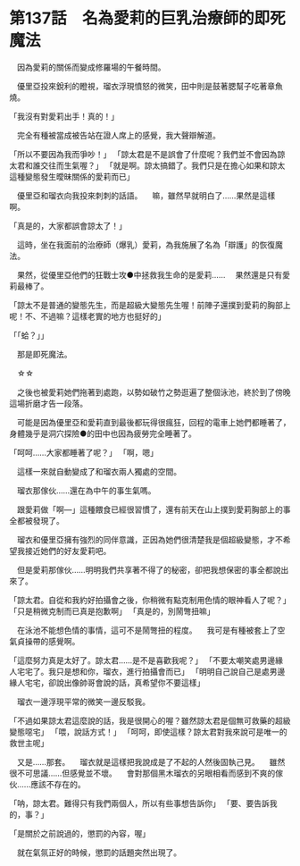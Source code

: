 # 第137話　名為愛莉的巨乳治療師的即死魔法

　因為愛莉的關係而變成修羅場的午餐時間。

　優里亞投來銳利的瞪視，瑠衣浮現憤怒的微笑，田中則是鼓著腮幫子吃著章魚燒。

「我沒有對愛莉出手！真的！」

　完全有種被當成被告站在證人席上的感覺，我大聲辯解道。

「所以不要因為我而爭吵！」
「諒太君是不是誤會了什麼呢？我們並不會因為諒太君和誰交往而生氣喔？」
「就是啊。諒太搞錯了。我們只是在擔心如果和諒太這種變態發生曖昧關係的愛莉而已」

　優里亞和瑠衣向我投來刺刺的話語。
　嘛，雖然早就明白了……果然是這樣啊。

「真是的，大家都誤會諒太了！」

　這時，坐在我面前的治療師（爆乳）愛莉，為我施展了名為「辯護」的恢復魔法。

　果然，從優里亞他們的狂戰士攻●中拯救我生命的是愛莉……
　果然還是只有愛莉最棒了。

「諒太不是普通的變態先生，而是超級大變態先生喔！前陣子還撲到愛莉的胸部上呢！不、不過嘛？這樣老實的地方也挺好的」

「「蛤？」」

　那是即死魔法。

　☆☆

　之後也被愛莉她們拖著到處跑，以勢如破竹之勢逛遍了整個泳池，終於到了傍晚這場折磨才告一段落。

　可能是因為優里亞和愛莉直到最後都玩得很瘋狂，回程的電車上她們都睡著了，身體幾乎是洞穴探險●的田中也因為疲勞完全睡著了。

「呵呵……大家都睡著了呢？」
「啊，嗯」

　這樣一來就自動變成了和瑠衣兩人獨處的空間。

　瑠衣那傢伙……還在為中午的事生氣嗎。

　跟愛莉做「啊—」這種餵食已經很習慣了，還有前天在山上撲到愛莉胸部上的事全都被發現了。

　瑠衣和優里亞擁有強烈的同伴意識，正因為她們很清楚我是個超級變態，才不希望我接近她們的好友愛莉吧。

　但是愛莉那傢伙……明明我們共享著不得了的秘密，卻把我想保密的事全都說出來了。

「諒太君。自從和我約好拍攝會之後，你稍微有點克制用色情的眼神看人了呢？」
「只是稍微克制而已真是抱歉啊」
「真是的，別鬧彆扭嘛」

　在泳池不能想色情的事情，這可不是鬧彆扭的程度。
　我可是有種被套上了空氣貞操帶的感覺啊。

「這麼努力真是太好了。諒太君……是不是喜歡我呢？」
「不要太嘲笑處男邊緣人宅宅了。我只是想和你，瑠衣，進行拍攝會而已」
「明明自己說自己是處男邊緣人宅宅，卻說出像帥哥會說的話，真希望你不要這樣」

　瑠衣一邊浮現平常的微笑一邊反駁我。

「不過如果諒太君這麼說的話，我是很開心的喔？雖然諒太君是個無可救藥的超級變態噁宅」
「喂，說話方式！」
「呵呵，即使這樣？諒太君對我來說可是唯一的救世主呢」

　又是……那套。
　瑠衣就是這樣把我說成是了不起的人然後固執己見。
　雖然很不可思議……但感覺並不壞。
　會對那個黑木瑠衣的另眼相看而感到不爽的傢伙……應該不存在的。

「呐，諒太君。難得只有我們兩個人，所以有些事想告訴你」
「要、要告訴我的，事？」

「是關於之前說過的，懲罰的內容，喔」

　就在氣氛正好的時候，懲罰的話題突然出現了。